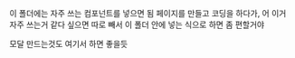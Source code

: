이 폴더에는 자주 쓰는 컴포넌트를 넣으면 됨
페이지를 만들고 코딩을 하다가, 어 이거 자주 쓰는거 같다 싶으면 따로 빼서 이 폴더 안에 넣는 식으로 하면 좀 편할거야

모달 만드는것도 여기서 하면 좋을듯